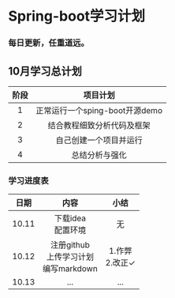 # Spring-boot学习计划

### 每日更新，任重道远。

## 10月学习总计划
| 阶段 | 项目计划 |
| :------: | :------: |
|1|正常运行一个sping-boot开源demo|
|2|结合教程细致分析代码及框架|
|3|自己创建一个项目并运行|
|4|总结分析与强化|
### 学习进度表
| 日期 | 内容 | 小结 |
| :------: | :------: | :------: |
|10.11|下载idea<br>配置环境|无|
|10.12|注册github<br>上传学习计划<br>编写markdown|1.作弊<br>2.改正&#10003;|
|10.13|...|...|
